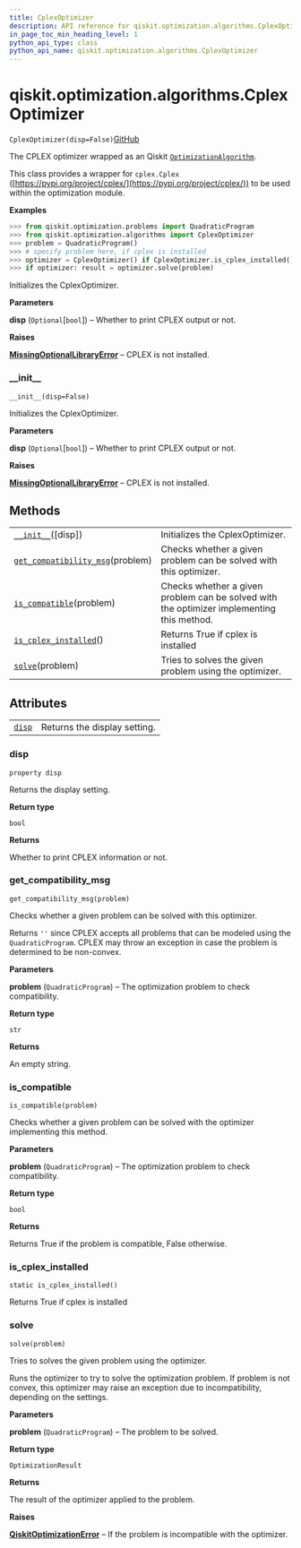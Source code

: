 ```yaml
---
title: CplexOptimizer
description: API reference for qiskit.optimization.algorithms.CplexOptimizer
in_page_toc_min_heading_level: 1
python_api_type: class
python_api_name: qiskit.optimization.algorithms.CplexOptimizer
---
```


<span id="qiskit-optimization-algorithms-cplexoptimizer" />

# qiskit.optimization.algorithms.CplexOptimizer

<span id="qiskit.optimization.algorithms.CplexOptimizer" />

`CplexOptimizer(disp=False)`[GitHub](https://github.com/qiskit-community/qiskit-aqua/tree/stable/0.8/qiskit/optimization/algorithms/cplex_optimizer.py "view source code")

The CPLEX optimizer wrapped as an Qiskit [`OptimizationAlgorithm`](qiskit.optimization.algorithms.OptimizationAlgorithm "qiskit.optimization.algorithms.OptimizationAlgorithm").

This class provides a wrapper for `cplex.Cplex` ([https://pypi.org/project/cplex/](https://pypi.org/project/cplex/)) to be used within the optimization module.

**Examples**

```python
>>> from qiskit.optimization.problems import QuadraticProgram
>>> from qiskit.optimization.algorithms import CplexOptimizer
>>> problem = QuadraticProgram()
>>> # specify problem here, if cplex is installed
>>> optimizer = CplexOptimizer() if CplexOptimizer.is_cplex_installed() else None
>>> if optimizer: result = optimizer.solve(problem)
```

Initializes the CplexOptimizer.

**Parameters**

**disp** (`Optional`\[`bool`]) – Whether to print CPLEX output or not.

**Raises**

[**MissingOptionalLibraryError**](qiskit.aqua.MissingOptionalLibraryError "qiskit.aqua.MissingOptionalLibraryError") – CPLEX is not installed.

### \_\_init\_\_

<span id="qiskit.optimization.algorithms.CplexOptimizer.__init__" />

`__init__(disp=False)`

Initializes the CplexOptimizer.

**Parameters**

**disp** (`Optional`\[`bool`]) – Whether to print CPLEX output or not.

**Raises**

[**MissingOptionalLibraryError**](qiskit.aqua.MissingOptionalLibraryError "qiskit.aqua.MissingOptionalLibraryError") – CPLEX is not installed.

## Methods

|                                                                                                                                                                                |                                                                                           |
| ------------------------------------------------------------------------------------------------------------------------------------------------------------------------------ | ----------------------------------------------------------------------------------------- |
| [`__init__`](#qiskit.optimization.algorithms.CplexOptimizer.__init__ "qiskit.optimization.algorithms.CplexOptimizer.__init__")(\[disp])                                        | Initializes the CplexOptimizer.                                                           |
| [`get_compatibility_msg`](#qiskit.optimization.algorithms.CplexOptimizer.get_compatibility_msg "qiskit.optimization.algorithms.CplexOptimizer.get_compatibility_msg")(problem) | Checks whether a given problem can be solved with this optimizer.                         |
| [`is_compatible`](#qiskit.optimization.algorithms.CplexOptimizer.is_compatible "qiskit.optimization.algorithms.CplexOptimizer.is_compatible")(problem)                         | Checks whether a given problem can be solved with the optimizer implementing this method. |
| [`is_cplex_installed`](#qiskit.optimization.algorithms.CplexOptimizer.is_cplex_installed "qiskit.optimization.algorithms.CplexOptimizer.is_cplex_installed")()                 | Returns True if cplex is installed                                                        |
| [`solve`](#qiskit.optimization.algorithms.CplexOptimizer.solve "qiskit.optimization.algorithms.CplexOptimizer.solve")(problem)                                                 | Tries to solves the given problem using the optimizer.                                    |

## Attributes

|                                                                                                                    |                              |
| ------------------------------------------------------------------------------------------------------------------ | ---------------------------- |
| [`disp`](#qiskit.optimization.algorithms.CplexOptimizer.disp "qiskit.optimization.algorithms.CplexOptimizer.disp") | Returns the display setting. |

### disp

<span id="qiskit.optimization.algorithms.CplexOptimizer.disp" />

`property disp`

Returns the display setting.

**Return type**

`bool`

**Returns**

Whether to print CPLEX information or not.

### get\_compatibility\_msg

<span id="qiskit.optimization.algorithms.CplexOptimizer.get_compatibility_msg" />

`get_compatibility_msg(problem)`

Checks whether a given problem can be solved with this optimizer.

Returns `''` since CPLEX accepts all problems that can be modeled using the `QuadraticProgram`. CPLEX may throw an exception in case the problem is determined to be non-convex.

**Parameters**

**problem** (`QuadraticProgram`) – The optimization problem to check compatibility.

**Return type**

`str`

**Returns**

An empty string.

### is\_compatible

<span id="qiskit.optimization.algorithms.CplexOptimizer.is_compatible" />

`is_compatible(problem)`

Checks whether a given problem can be solved with the optimizer implementing this method.

**Parameters**

**problem** (`QuadraticProgram`) – The optimization problem to check compatibility.

**Return type**

`bool`

**Returns**

Returns True if the problem is compatible, False otherwise.

### is\_cplex\_installed

<span id="qiskit.optimization.algorithms.CplexOptimizer.is_cplex_installed" />

`static is_cplex_installed()`

Returns True if cplex is installed

### solve

<span id="qiskit.optimization.algorithms.CplexOptimizer.solve" />

`solve(problem)`

Tries to solves the given problem using the optimizer.

Runs the optimizer to try to solve the optimization problem. If problem is not convex, this optimizer may raise an exception due to incompatibility, depending on the settings.

**Parameters**

**problem** (`QuadraticProgram`) – The problem to be solved.

**Return type**

`OptimizationResult`

**Returns**

The result of the optimizer applied to the problem.

**Raises**

[**QiskitOptimizationError**](qiskit.optimization.QiskitOptimizationError "qiskit.optimization.QiskitOptimizationError") – If the problem is incompatible with the optimizer.


